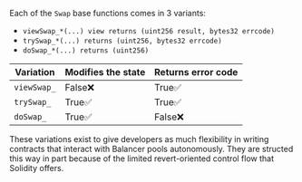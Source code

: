Each of the `Swap` base functions comes in 3 variants:

* `viewSwap_*(...) view returns (uint256 result, bytes32 errcode)`
* `trySwap_*(...) returns (uint256, bytes32 errcode)`
* `doSwap_*(...) returns (uint256)`

Variation | Modifies the state | Returns error code
-|-|-
`viewSwap_` | False❌ | True✅
`trySwap_` | True✅ | True✅
`doSwap_` | True✅ | False❌

These variations exist to give developers as much flexibility in writing contracts that interact with Balancer pools autonomously. They are structed this way in part because of the limited revert-oriented control flow that Solidity offers.

